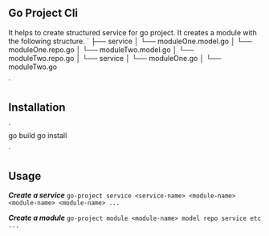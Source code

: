## Go Project Cli

It helps to create structured service for go project. It creates a module with the following structure.
`
├── service
│ └── moduleOne.model.go
│ └── moduleOne.repo.go
│ └── moduleTwo.model.go
│ └── moduleTwo.repo.go
│ └── service
│ └── moduleOne.go
│ └── moduleTwo.go

`

## Installation

`  
go build
go install

`

## Usage

**_Create a service_**
`go-project service <service-name> <module-name> <module-name> <module-name> ...`

**_Create a module_**
`go-project module <module-name> model repo service etc ...`
